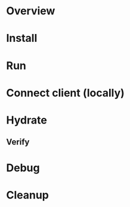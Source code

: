 # Overview


# Install


# Run


# Connect client (locally)


# Hydrate


## Verify


# Debug


# Cleanup

